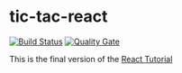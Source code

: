 # tic-tac-react

[![Build Status](https://travis-ci.org/ferzerkerx/tic-tac-react.svg?branch=master)](https://travis-ci.org/ferzerkerx/tic-tac-react)
[![Quality Gate](https://sonarcloud.io/api/badges/gate?key=tic-tac-react)](https://sonarcloud.io/dashboard/index/tic-tac-react)


This is the final version of the [React Tutorial](https://facebook.github.io/react/tutorial/tutorial.html)
